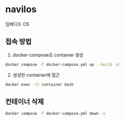 # navilos
임베디드 OS

## 접속 방법
1. docker-compose로 container 생성
```bash
docker compose -f docker-compose.yml up --build -d
```
2. 생성한 container에 접근
```bash
docker exec -it container bash
```

## 컨테이너 삭제
```bash
docker compose -f docker-compose.yml down -v
```